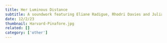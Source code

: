 ```yaml
---
title: Her Luminous Distance
subtitle: A soundwork featuring Eliane Radigue, Rhodri Davies and Julia Eckhardt
date: 12/2/23
thumbnail: Harvard-Pinafore.jpg
related: []
category: ['other']
---
```

